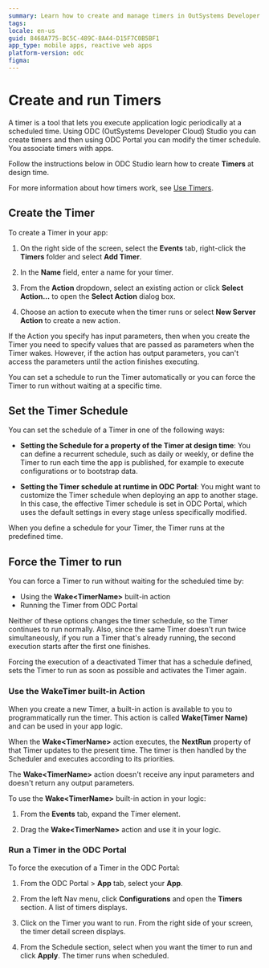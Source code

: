 ```yaml
---
summary: Learn how to create and manage timers in OutSystems Developer Cloud (ODC) to execute application logic periodically.
tags:
locale: en-us
guid: 8468A775-BC5C-489C-8A44-D15F7C0B5BF1
app_type: mobile apps, reactive web apps
platform-version: odc
figma:
---
```

# Create and run Timers

A timer is a tool that lets you execute application logic periodically at a scheduled time. Using  ODC (OutSystems Developer Cloud) Studio you can create timers and then using ODC Portal you can modify the timer schedule. You associate timers with apps.

Follow the instructions below in ODC Studio learn how to create **Timers** at design time.

For more information about how timers work, see  [Use Timers](intro.md).

## Create the Timer

To create a Timer in your app:

1. On the right side of the screen, select the **Events** tab, right-click the **Timers** folder and select **Add Timer**.

1. In the **Name** field, enter a name for your timer.

1. From the **Action** dropdown, select an existing action or click **Select Action...** to open the **Select Action** dialog box.

1. Choose an action to execute when the timer runs or select  **New Server Action** to create a new action.

If the Action you specify has input parameters, then when you create the Timer you need to specify values that are passed as parameters when the Timer wakes. However, if the action has output parameters, you can't access the parameters until the action finishes executing.

You can set a schedule to run the Timer automatically or you can force the Timer to run without waiting at a specific time.

## Set the Timer Schedule

You can set the schedule of a Timer in one of the following ways:

* **Setting the Schedule for a property of the Timer at design time**: You can define a recurrent schedule, such as daily or weekly, or define the Timer to run each time the app is published, for example to execute configurations or to bootstrap data.

* **Setting the Timer schedule at runtime in ODC Portal**: You might want to customize the Timer schedule when deploying an app to another stage. In this case, the effective Timer schedule is set in ODC Portal, which uses the default settings in every stage unless specifically modified. 

When you define a schedule for your Timer, the Timer runs at the predefined time.

## Force the Timer to run

You can force a Timer to run without waiting for the scheduled time by:

* Using the **Wake&lt;TimerName&gt;** built-in action
* Running the Timer from ODC Portal

Neither of these options changes the timer schedule, so the Timer continues to run normally. Also, since the same Timer doesn't run twice simultaneously, if you run a Timer that's already running, the second execution starts after the first one finishes.

<div class="info" markdown="1">

Forcing the execution of a deactivated Timer that has a schedule defined, sets the Timer to run as soon as possible and activates the Timer again.

</div>

### Use the WakeTimer built-in Action

When you create a new Timer, a built-in action is available to you to programmatically run the timer. This action is called **Wake(Timer Name)** and can be used in your app logic.

When the **Wake&lt;TimerName&gt;** action executes, the **NextRun** property of that Timer updates to the present time. The timer is then handled by the Scheduler and executes according to its priorities.

The **Wake&lt;TimerName&gt;** action doesn't receive any input parameters and doesn't return any output parameters.

To use the **Wake&lt;TimerName&gt;** built-in action in your logic:

1. From  the **Events** tab, expand the Timer element.
   
1. Drag the **Wake&lt;TimerName&gt;** action and use it in your logic.

### Run a Timer in the ODC Portal

To force the execution of a Timer in the ODC Portal:

1. From the ODC Portal > **App** tab, select your **App**.

1. From the left Nav menu, click **Configurations** and open the **Timers** section. A list of timers displays.

1. Click on the Timer you want to run. From the right side of your screen, the timer detail screen displays.

1. From the Schedule section, select when you want the timer to run and click **Apply**. The timer runs when scheduled.  

